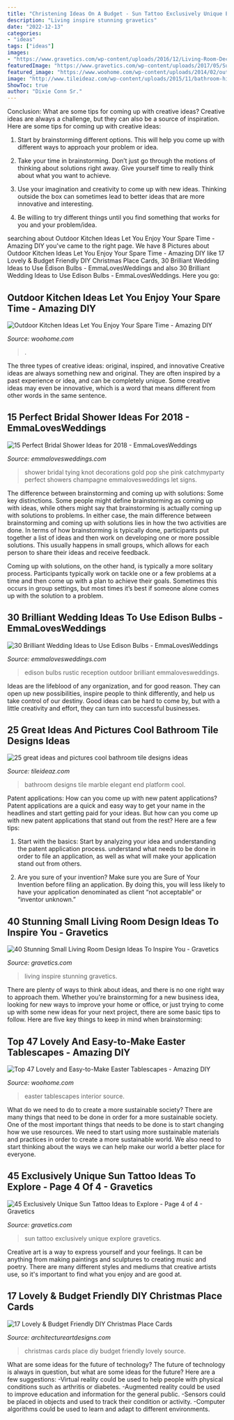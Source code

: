 ```yaml
---
title: "Christening Ideas On A Budget - Sun Tattoo Exclusively Unique Explore Gravetics"
description: "Living inspire stunning gravetics"
date: "2022-12-13"
categories:
- "ideas"
tags: ["ideas"]
images:
- "https://www.gravetics.com/wp-content/uploads/2016/12/Living-Room-Decor.jpg"
featuredImage: "https://www.gravetics.com/wp-content/uploads/2017/05/Sun-Tattoo-Ideas.jpg"
featured_image: "https://www.woohome.com/wp-content/uploads/2014/02/outdoor-kitchen-9.jpg"
image: "http://www.tileideaz.com/wp-content/uploads/2015/11/bathroom-high-end-bathroom-designs-with-elegant-bathroom-design-also-oval-white-ceramic-bathtub-with-white-marble-tub-platform-and-square-white-ceramic-sink-high-end-bathroom-designs-910x1309.jpg"
ShowToc: true
author: "Dixie Conn Sr."
---
```



Conclusion: What are some tips for coming up with creative ideas?
Creative ideas are always a challenge, but they can also be a source of inspiration. Here are some tips for coming up with creative ideas:
1. Start by brainstorming different options. This will help you come up with different ways to approach your problem or idea.

2. Take your time in brainstorming. Don’t just go through the motions of thinking about solutions right away. Give yourself time to really think about what you want to achieve.

3. Use your imagination and creativity to come up with new ideas. Thinking outside the box can sometimes lead to better ideas that are more innovative and interesting.

4. Be willing to try different things until you find something that works for you and your problem/idea.

	

		
searching about Outdoor Kitchen Ideas Let You Enjoy Your Spare Time - Amazing DIY you've came to the right page. We have 8 Pictures about Outdoor Kitchen Ideas Let You Enjoy Your Spare Time - Amazing DIY like 17 Lovely &amp; Budget Friendly DIY Christmas Place Cards, 30 Brilliant Wedding Ideas to Use Edison Bulbs - EmmaLovesWeddings and also 30 Brilliant Wedding Ideas to Use Edison Bulbs - EmmaLovesWeddings. Here you go:
		
    
## Outdoor Kitchen Ideas Let You Enjoy Your Spare Time - Amazing DIY

<img loading=lazy src="https://www.woohome.com/wp-content/uploads/2014/02/outdoor-kitchen-9.jpg" onerror="this.onerror=null;this.src='https://tse4.mm.bing.net/th?id=OIP.tFdWilu2fD_osa0H4TcVvQHaHa&amp;pid=15.1';" alt="Outdoor Kitchen Ideas Let You Enjoy Your Spare Time - Amazing DIY">

_Source: woohome.com_

>. 

	

The three types of creative ideas: original, inspired, and innovative
Creative ideas are always something new and original. They are often inspired by a past experience or idea, and can be completely unique. Some creative ideas may even be innovative, which is a word that means different from other words in the same sentence.

    
## 15 Perfect Bridal Shower Ideas For 2018 - EmmaLovesWeddings

<img loading=lazy src="http://emmalovesweddings.com/wp-content/uploads/2017/11/pink-and-gold-bridal-shower-decorations.jpg" onerror="this.onerror=null;this.src='https://tse3.mm.bing.net/th?id=OIP.NrBEuaa9gDQyztFKKBlHfgHaLH&amp;pid=15.1';" alt="15 Perfect Bridal Shower Ideas for 2018 - EmmaLovesWeddings">

_Source: emmalovesweddings.com_

>shower bridal tying knot decorations gold pop she pink catchmyparty perfect showers champagne emmalovesweddings let signs. 

	

The difference between brainstorming and coming up with solutions: Some key distinctions.
Some people might define brainstorming as coming up with ideas, while others might say that brainstorming is actually coming up with solutions to problems. In either case, the main difference between brainstorming and coming up with solutions lies in how the two activities are done.
In terms of how brainstorming is typically done, participants put together a list of ideas and then work on developing one or more possible solutions. This usually happens in small groups, which allows for each person to share their ideas and receive feedback.

Coming up with solutions, on the other hand, is typically a more solitary process. Participants typically work on tackle one or a few problems at a time and then come up with a plan to achieve their goals. Sometimes this occurs in group settings, but most times it’s best if someone alone comes up with the solution to a problem.

    
## 30 Brilliant Wedding Ideas To Use Edison Bulbs - EmmaLovesWeddings

<img loading=lazy src="https://emmalovesweddings.com/wp-content/uploads/2017/10/outdoor-rustic-wedding-reception-ideas.jpg" onerror="this.onerror=null;this.src='https://tse3.mm.bing.net/th?id=OIP.fZdrfC13ry4-yquBoRzX-QHaLH&amp;pid=15.1';" alt="30 Brilliant Wedding Ideas to Use Edison Bulbs - EmmaLovesWeddings">

_Source: emmalovesweddings.com_

>edison bulbs rustic reception outdoor brilliant emmalovesweddings. 

	

Ideas are the lifeblood of any organization, and for good reason. They can open up new possibilities, inspire people to think differently, and help us take control of our destiny. Good ideas can be hard to come by, but with a little creativity and effort, they can turn into successful businesses.

    
## 25 Great Ideas And Pictures Cool Bathroom Tile Designs Ideas

<img loading=lazy src="http://www.tileideaz.com/wp-content/uploads/2015/11/bathroom-high-end-bathroom-designs-with-elegant-bathroom-design-also-oval-white-ceramic-bathtub-with-white-marble-tub-platform-and-square-white-ceramic-sink-high-end-bathroom-designs-910x1309.jpg" onerror="this.onerror=null;this.src='https://tse3.mm.bing.net/th?id=OIP.wHNInWAqjT1ZOtSV3YvYrwHaKp&amp;pid=15.1';" alt="25 great ideas and pictures cool bathroom tile designs ideas">

_Source: tileideaz.com_

>bathroom designs tile marble elegant end platform cool. 

	

Patent applications: How can you come up with new patent applications?
Patent applications are a quick and easy way to get your name in the headlines and start getting paid for your ideas. But how can you come up with new patent applications that stand out from the rest? Here are a few tips: 
1. Start with the basics: Start by analyzing your idea and understanding the patent application process. understand what needs to be done in order to file an application, as well as what will make your application stand out from others. 

2. Are you sure of your invention? Make sure you are Sure of Your Invention before filing an application. By doing this, you will less likely to have your application denominated as client “not acceptable” or “inventor unknown.” 


    
## 40 Stunning Small Living Room Design Ideas To Inspire You - Gravetics

<img loading=lazy src="https://www.gravetics.com/wp-content/uploads/2016/12/Living-Room-Decor.jpg" onerror="this.onerror=null;this.src='https://tse1.mm.bing.net/th?id=OIP.srBNn2rquv2NveYGUIYovgHaLH&amp;pid=15.1';" alt="40 Stunning Small Living Room Design Ideas To Inspire You - Gravetics">

_Source: gravetics.com_

>living inspire stunning gravetics. 

	

There are plenty of ways to think about ideas, and there is no one right way to approach them. Whether you're brainstorming for a new business idea, looking for new ways to improve your home or office, or just trying to come up with some new ideas for your next project, there are some basic tips to follow. Here are five key things to keep in mind when brainstorming: 

    
## Top 47 Lovely And Easy-to-Make Easter Tablescapes - Amazing DIY

<img loading=lazy src="https://www.woohome.com/wp-content/uploads/2016/02/tablescapes-for-easter-45.jpg" onerror="this.onerror=null;this.src='https://tse1.mm.bing.net/th?id=OIP.kHdBhbuTTL7PJe3klqTRrgHaLw&amp;pid=15.1';" alt="Top 47 Lovely and Easy-to-Make Easter Tablescapes - Amazing DIY">

_Source: woohome.com_

>easter tablescapes interior source. 

	

What do we need to do to create a more sustainable society?
There are many things that need to be done in order for a more sustainable society. One of the most important things that needs to be done is to start changing how we use resources. We need to start using more sustainable materials and practices in order to create a more sustainable world. We also need to start thinking about the ways we can help make our world a better place for everyone.

    
## 45 Exclusively Unique Sun Tattoo Ideas To Explore - Page 4 Of 4 - Gravetics

<img loading=lazy src="https://www.gravetics.com/wp-content/uploads/2017/05/Sun-Tattoo-Ideas.jpg" onerror="this.onerror=null;this.src='https://tse4.mm.bing.net/th?id=OIP.chZz6xsHMx8684StLyFmkwHaJQ&amp;pid=15.1';" alt="45 Exclusively Unique Sun Tattoo Ideas to Explore - Page 4 of 4 - Gravetics">

_Source: gravetics.com_

>sun tattoo exclusively unique explore gravetics. 

	

Creative art is a way to express yourself and your feelings. It can be anything from making paintings and sculptures to creating music and poetry. There are many different styles and mediums that creative artists use, so it's important to find what you enjoy and are good at.

    
## 17 Lovely &amp; Budget Friendly DIY Christmas Place Cards

<img loading=lazy src="https://www.architectureartdesigns.com/wp-content/uploads/2014/12/1443.jpg" onerror="this.onerror=null;this.src='https://tse3.mm.bing.net/th?id=OIP.56eOmqTtlrb5eHvn8USLzAHaLG&amp;pid=15.1';" alt="17 Lovely &amp; Budget Friendly DIY Christmas Place Cards">

_Source: architectureartdesigns.com_

>christmas cards place diy budget friendly lovely source. 

	

What are some ideas for the future of technology?
The future of technology is always in question, but what are some ideas for the future? Here are a few suggestions: 
-Virtual reality could be used to help people with physical conditions such as arthritis or diabetes. 
-Augmented reality could be used to improve education and information for the general public. 
-Sensors could be placed in objects and used to track their condition or activity. 
-Computer algorithms could be used to learn and adapt to different environments.

